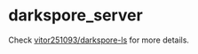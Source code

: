 # darkspore_server

Check [vitor251093/darkspore-ls](https://github.com/vitor251093/darkspore-ls) for more details.